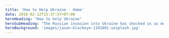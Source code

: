 ```yaml
---
title: 'How to Help Ukraine - Home'
date: 2018-02-12T15:37:57+07:00
heroHeading: "How to help Ukraine"
heroSubHeading: "The Russian invasion into Ukraine has shocked us as much as you. Here's what we can do."
heroBackground: 'images/jason-blackeye-1191801-unsplash.jpg'
---
```


